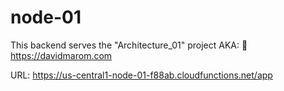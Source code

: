 # node-01

This backend serves the "Architecture_01" project AKA: 🚀 https://davidmarom.com

URL: https://us-central1-node-01-f88ab.cloudfunctions.net/app